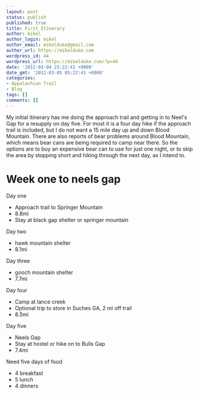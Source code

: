 ```yaml
---
layout: post
status: publish
published: true
title: First Itinerary
author: mikel
author_login: mikel
author_email: mikelduke@gmail.com
author_url: https://mikelduke.com
wordpress_id: 44
wordpress_url: https://mikelduke.com/?p=44
date: '2012-03-04 23:22:41 +0000'
date_gmt: '2012-03-05 05:22:41 +0000'
categories:
- Appalachian Trail
- Blog
tags: []
comments: []
---
```

My initial itinerary has me doing the approach trail and getting in to Neel's Gap for 
a resupply on day five. For most it is a four day hike if the approach trail is included, 
but I do not want a 15 mile day up and down Blood Mountain. There are also reports of bear 
problems around Blood Mountain, which means bear cans are being required to camp near 
there. So the options are to buy an expensive bear can to use for just one night, or to 
skip the area by stopping short and hiking through the next day, as I intend to.

# Week one to neels gap

Day one
* Approach trail to Springer Mountain
* 8.8mi
* Stay at black gap shelter or springer mountain

Day two
* hawk mountain shelter
* 8.1mi

Day three
* gooch mountain shelter
* 7.7mi

Day four
* Camp at lance creek
* Optional trip to store in Suches GA, 2 mi off trail
* 8.5mi

Day five
* Neels Gap
* Stay at hostel or hike on to Bulls Gap
* 7.4mi

Need five days of food
* 4 breakfast
* 5 lunch
* 4 dinners
